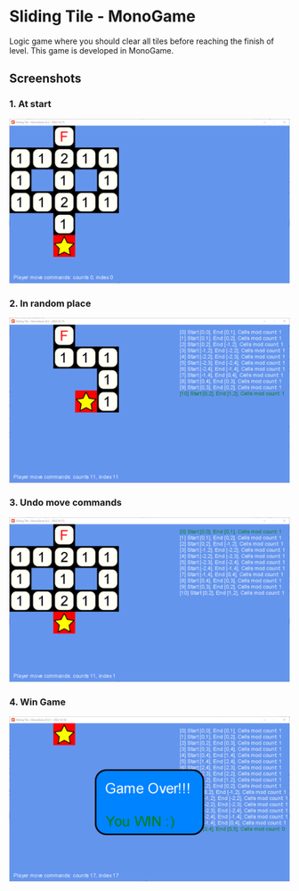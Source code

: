 # Sliding Tile - MonoGame
 
Logic game where you should clear all tiles before reaching the finish of level. This game is developed in MonoGame.

## Screenshots

### 1. At start
![alt text](screenshots/0.2/1AtStart.png)

### 2. In random place
![alt text](screenshots/0.2/2InRandomPlace.png)

### 3. Undo move commands
![alt text](screenshots/0.2/3UndoMoveCommand.png)

### 4. Win Game
![alt text](screenshots/0.2.1/4WinGame.png)
